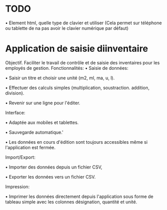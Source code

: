 # TODO
• Element html, quelle type de clavier et utiliser
(Cela permet sur téléphone ou tablette de na pas avoir le clavier numérique par défaut)

# Application de saisie diinventaire
Objectif. Faciliter le travail de contrôle et de saisie des inventaires pour les employés de gestion.
Fonctionnalités:
• Saisie de données:

• Saisir un titre et choisir une unité (m2, ml, ma, u, l).

• Effectuer des calculs simples (multiplication, soustraction. addition, division).

• Revenir sur une ligne pour l'éditer.

Interface:

• Adaptée aux mobiles et tablettes.

• Sauvegarde automatique.'

• Les données en cours d'édition sont toujours accessibles même si l'application est fermée.

Import/Export:

• Importer des données depuis un fichier CSV,

• Exporter les données vers un fichier CSV.

Impression:

• Imprimer les données directement depuis l'application sous forme de tableau simple avec les colonnes désignation, quantité et unité.
